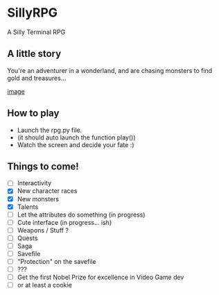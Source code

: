 # SillyRPG
A Silly Terminal RPG

## A little story
You're an adventurer in a wonderland, and are chasing monsters to find gold and treasures...

[image](https://user-images.githubusercontent.com/23337944/140618001-2fb310cc-f1f7-4e17-a2b9-18842887899e.png)

## How to play

- Launch the rpg.py file. 
- (it should auto launch the function play())
- Watch the screen and decide your fate :)

## Things to come!

- [ ] Interactivity
- [X] New character races
- [X] New monsters
- [X] Talents
- [ ] Let the attributes do something (in progress)
- [ ] Cute interface (in progress... ish)
- [ ] Weapons / Stuff ?
- [ ] Quests
- [ ] Saga
- [ ] Savefile
- [ ] "Protection" on the savefile
- [ ] ???
- [ ] Get the first Nobel Prize for excellence in Video Game dev 
- [ ] or at least a cookie
